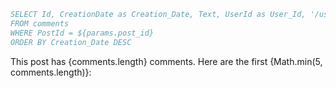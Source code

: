```comments
SELECT Id, CreationDate as Creation_Date, Text, UserId as User_Id, '/user/' || UserId as url
FROM comments
WHERE PostId = ${params.post_id}
ORDER BY Creation_Date DESC
```

This post has {comments.length} comments. Here are the first {Math.min(5, comments.length)}:

<DataTable data={comments} link="url">
	<Column id="Id" />
	<Column id="Creation_Date" />
	<Column id="User_Id" />
	<Column id="Text" />
</DataTable>
